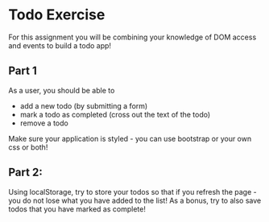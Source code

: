 # Todo Exercise

For this assignment you will be combining your knowledge of DOM access and events to build a todo app!

## Part 1

As a user, you should be able to
- add a new todo (by submitting a form)
- mark a todo as completed (cross out the text of the todo)
- remove a todo

Make sure your application is styled - you can use bootstrap or your own css or both!

## Part 2:

Using localStorage, try to store your todos so that if you refresh the page - you do not lose what you have added to the list! As a bonus, try to also save todos that you have marked as complete!
